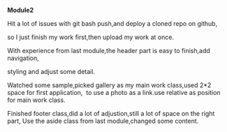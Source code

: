 **Module2**

Hit a lot of issues with git bash push,and deploy a cloned repo on github,

so I just finish my work first,then upload my work at once.

With experience from last module,the header part is easy to finish,add navigation,

styling and adjust some detail.

Watched some sample,picked gallery as my main work class,used 2\*2 space for first application,
<a><img></a> to use a photo as a link.use relative as position for main work class.

Finished footer class,did a lot of adjustion,still a lot of space on the right part,
Use the aside class from last module,changed some content.
